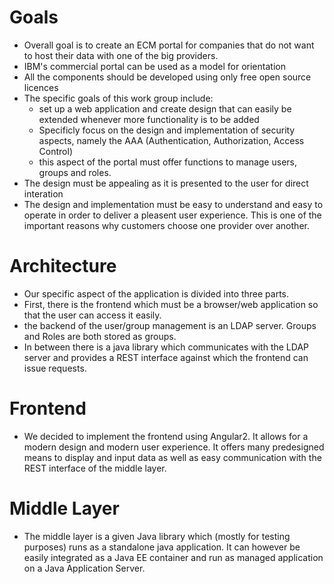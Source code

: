 # Goals
* Overall goal is to create an ECM portal for companies that do not
  want to host their data with one of the big providers.
* IBM's commercial portal can be used as a model for orientation
* All the components should be developed using only free open source
  licences
* The specific goals of this work group include:
  * set up a web application and create design that can easily be
	extended whenever more functionality is to be added
  * Specificly focus on the design and implementation of security
	aspects, namely the AAA (Authentication, Authorization, Access
	Control)
  * this aspect of the portal must offer functions to manage users,
	groups and roles.
* The design must be appealing as it is presented to the user for
  direct interation
* The design and implementation must be easy to understand and easy to
  operate in order to deliver a pleasent user experience. This is one
  of the important reasons why customers choose one provider over
  another.

# Architecture
* Our specific aspect of the application is divided into three parts.
* First, there is the frontend which must be a browser/web application
  so that the user can access it easily.
* the backend of the user/group management is an LDAP server. Groups
  and Roles are both stored as groups.
* In between there is a java library which communicates with the LDAP
  server and provides a REST interface against which the frontend can
  issue requests.

# Frontend
* We decided to implement the frontend using Angular2. It allows for a
  modern design and modern user experience. It offers many predesigned
  means to display and input data as well as easy communication with
  the REST interface of the middle layer.

# Middle Layer
* The middle layer is a given Java library which (mostly for testing
  purposes) runs as a standalone java application. It can however be
  easily integrated as a Java EE container and run as managed
  application on a Java Application Server.

